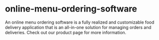 # online-menu-ordering-software
An online menu ordering software is a fully realized and customizable food delivery application that is an all-in-one solution for managing orders and deliveries. Check out our product page for more information.
